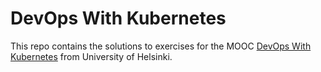 # DevOps With Kubernetes

This repo contains the solutions to exercises for the MOOC [DevOps With Kubernetes](https://devopswithkubernetes.com) from University of Helsinki.
